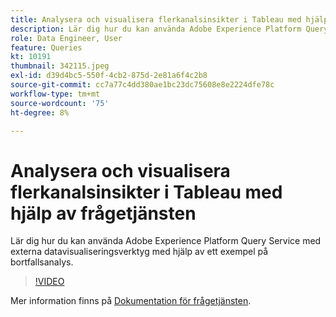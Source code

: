 ```yaml
---
title: Analysera och visualisera flerkanalsinsikter i Tableau med hjälp av frågetjänsten
description: Lär dig hur du kan använda Adobe Experience Platform Query Service med externa datavisualiseringsverktyg med hjälp av ett exempel på bortfallsanalys.
role: Data Engineer, User
feature: Queries
kt: 10191
thumbnail: 342115.jpeg
exl-id: d39d4bc5-550f-4cb2-875d-2e81a6f4c2b8
source-git-commit: cc7a77c4dd380ae1bc23dc75608e8e2224dfe78c
workflow-type: tm+mt
source-wordcount: '75'
ht-degree: 8%

---
```


# Analysera och visualisera flerkanalsinsikter i Tableau med hjälp av frågetjänsten

Lär dig hur du kan använda Adobe Experience Platform Query Service med externa datavisualiseringsverktyg med hjälp av ett exempel på bortfallsanalys.

>[!VIDEO](https://video.tv.adobe.com/v/342115?quality=12&learn=on)

Mer information finns på [Dokumentation för frågetjänsten](https://experienceleague.adobe.com/docs/experience-platform/query/home.html?lang=sv).
